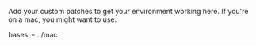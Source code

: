 Add your custom patches to get your  environment working here. If you're on a mac, you might want to use:

bases:
    - ../mac

